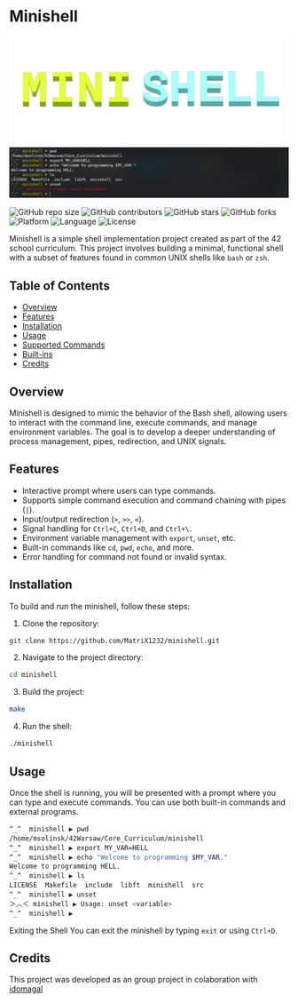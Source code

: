 # Minishell

<div align="center">
  <img src="MINISHELL_LOGO_TEXT.png">
</div>

<img src="https://github.com/MatriX1232/minishell/blob/6a6c389ad9e90e3b5f0a6c01223e01a6a26db7e9/minishell_example.png"> 

![GitHub repo size](https://img.shields.io/github/repo-size/MatriX1232/minishell)
![GitHub contributors](https://img.shields.io/github/contributors/MatriX1232/minishell)
![GitHub stars](https://img.shields.io/github/stars/MatriX1232/minishell?style=social)
![GitHub forks](https://img.shields.io/github/forks/MatriX1232/minishell?style=social)
![Platform](https://img.shields.io/badge/Platform-Linux%20%7C%20MacOS-informational)
![Language](https://img.shields.io/badge/Language-C-blue)
![License](https://img.shields.io/github/license/MatriX1232/minishell)

Minishell is a simple shell implementation project created as part of the 42 school curriculum. This project involves building a minimal, functional shell with a subset of features found in common UNIX shells like `bash` or `zsh`.

## Table of Contents
- [Overview](#overview)
- [Features](#features)
- [Installation](#installation)
- [Usage](#usage)
- [Supported Commands](#supported-commands)
- [Built-ins](#built-ins)
- [Credits](#credits)

## Overview

Minishell is designed to mimic the behavior of the Bash shell, allowing users to interact with the command line, execute commands, and manage environment variables. The goal is to develop a deeper understanding of process management, pipes, redirection, and UNIX signals.

## Features
- Interactive prompt where users can type commands.
- Supports simple command execution and command chaining with pipes (`|`).
- Input/output redirection (`>`, `>>`, `<`).
- Signal handling for `Ctrl+C`, `Ctrl+D`, and `Ctrl+\`.
- Environment variable management with `export`, `unset`, etc.
- Built-in commands like `cd`, `pwd`, `echo`, and more.
- Error handling for command not found or invalid syntax.

## Installation

To build and run the minishell, follow these steps:

1. Clone the repository:
  ```bash
  git clone https://github.com/MatriX1232/minishell.git
  ```
2. Navigate to the project directory:
  ```bash
  cd minishell
  ```
3. Build the project:
  ```bash
  make
  ```
4. Run the shell:
  ```bash
  ./minishell
  ```

## Usage
Once the shell is running, you will be presented with a prompt where you can type and execute commands.
You can use both built-in commands and external programs.
```bash
^_^  minishell ▶ pwd
/home/msolinsk/42Warsaw/Core_Curriculum/minishell
^_^  minishell ▶ export MY_VAR=HELL
^_^  minishell ▶ echo "Welcome to programming $MY_VAR."
Welcome to programming HELL.
^_^  minishell ▶ ls
LICENSE  Makefile  include  libft  minishell  src
^_^  minishell ▶ unset
＞︿＜ minishell ▶ Usage: unset <variable>
^_^  minishell ▶
```
Exiting the Shell
You can exit the minishell by typing ```exit``` or using ```Ctrl+D```.

## Credits
This project was developed as an group project in colaboration with [idomagal](https://github.com/igordotdev)
